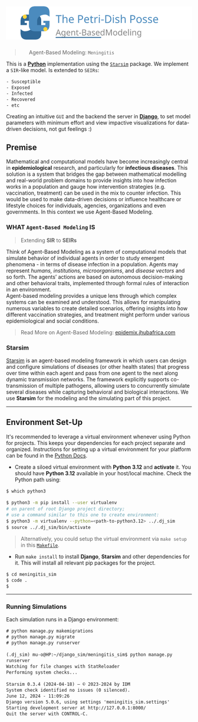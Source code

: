 # ![The Petri-Dish Posse](./static/img/thepetridish-posse-python.svg)
> ` ` ` ` Agent-Based Modeling: `Meningitis`  

This is a [**Python**](https://www.python.org/) implementation using the [`Starsim`](https://docs.idmod.org/projects/starsim/en/latest/) package.
We implement a `SIR`-like  model. Is extended to `SEIRs`:  

    - Susceptible
    - Exposed 
    - Infected
    - Recovered
    - etc  

Creating an intuitive `GUI` and the backend the server in [**Django**](https://www.djangoproject.com/), to set model parameters with minimum effort and view impactive visualizations for data-driven decisions, not gut feelings :) 


## Premise
Mathematical and computational models have become increasingly central in __epidemiological__ research, and particularly for __infectious diseases__. This solution is a system that bridges the gap between mathematical modelling and real-world problem domains to provide insights into how infection works in a population and gauge how intervention strategies (e.g. vaccination, treatment) can be used in the mix to counter infection. This would be used to make data-driven decisions or influence healthcare or lifestyle choices for individuals, agencies, organizations and even governments. In this context we use Agent-Based Modeling.

### WHAT `Agent-Based Modeling` IS
> Extending **SIR** to **SEIRs**  

Think of Agent-Based Modeling as a system of computational models that simulate behavior of individual agents in order to study emergent phenomena - in terms of disease infection in a population. Agents may represent *humans, institutions, microorganisms*, and *disease vectors* and so forth. The agents’ actions are based on autonomous decision-making and other behavioral traits, implemented through formal rules of interaction in an environment.  
Agent-based modeling provides a unique lens through which complex systems can be examined and understood. This allows for manipulating numerous variables to create detailed scenarios, offering insights into how different vaccination strategies, and treatment might perform under various epidemiological and social conditions.


> Read More on Agent-Based Modeling: [epidemix.jhubafrica.com](https://epidemix.jhubafrica.com/)  

<!-- <br/> -->

### Starsim
[Starsim](https://docs.idmod.org/projects/starsim/en/latest/) is an agent-based modeling framework in which users can design and configure simulations of diseases (or other health states) that progress over time within each agent and pass from one agent to the next along dynamic transmission networks. The framework explicitly supports co-transmission of multiple pathogens, allowing users to concurrently simulate several diseases while capturing behavioral and biological interactions. We use **Starsim** for the modeling and the simulating part of this project.


---
## Environment Set-Up

It's recommended to leverage a virtual environment whenever using Python for projects. This keeps your dependencies for each project separate and organized. Instructions for setting up a virtual environment for your platform can be found in the [Python Docs](https://packaging.python.org/guides/installing-using-pip-and-virtual-environments/).


- Create a siloed virtual environment with **Python 3.12** and **activate** it. You should have **Python 3.12** available in your host/local machine. 
Check the Python path using: 
```bash
$ which python3
```
```bash
$ python3 -m pip install --user virtualenv 
# on parent of root Django project directory;
# use a command similar to this one to create environment:
$ python3 -m virtualenv --python=<path-to-python3.12> ../.dj_sim
$ source ../.dj_sim/bin/activate
```
> Alternatively, you could setup the virtual environment via `make setup` in this [`Makefile`](./Makefile).

- Run `make install` to install **Django**, **Starsim** and other dependencies for it. This will install all relevant pip packages for the project.


```shell
$ cd meningitis_sim
$ code .
$
```


---
### Running Simulations
Each simulation runs in a Django environment:
```shell
# python manage.py makemigrations
# python manage.py migrate
# python manage.py runserver

(.dj_sim) mu-o@HP:~/django_sim/meningitis_sim$ python manage.py runserver
Watching for file changes with StatReloader
Performing system checks...

Starsim 0.3.4 (2024-04-18) — © 2023-2024 by IDM
System check identified no issues (0 silenced).
June 12, 2024 - 11:09:26
Django version 5.0.6, using settings 'meningitis_sim.settings'
Starting development server at http://127.0.0.1:8000/
Quit the server with CONTROL-C.

```
